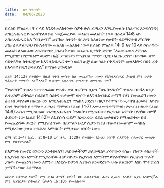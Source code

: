 ```yaml
---
title:  ጽኑ ትዕግስት
date:   04/06/2023
---
```


በራዕይ ምዕራፍ 14፡7 ላይ እንደተመለከትነው ሰዎች ሁሉ ፈጣሪን እንዲያመልኩ (ለፈጣሪ እንዲሰግዱ) እግዚአብሔር ይጠራቸዋል። ይህ የመጀመሪያው መልአክ መልእክት ነው። በራዕይ 14፡8 ላይ እግዚአብሔር ስለ “ባቢሎን፣” መነሻው ከጥንት ባቢሎን ስለሆነው የውሸት ኃይማኖታዊ ሥርዓት ያስጠነቅቃል። ይህ የሁለተኛው መልአክ መልእክት ነው። በራዕይ ምዕራፍ 14፡ 9 እና 10 ላይ ሶስተኛው መልአክ ለአውሬው እንዳንሰግድ ያስጠነቅቃል። መልአኩ በታላቅ ድምጽ “ለአውሬውና ለምስሉ የሚሰግድ በግምባሩም ወይም በእጁ ምልክቱን የሚቀበል ማንም ቢኖር፥እርሱ ደግሞ በቍጣው ጽዋ ሳይቀላቅል ከተዘጋጀው ከእግዚአብሔር ቍጣ ወይን ጠጅ ይጠጣል፥ በቅዱሳንም መላእክትና በበጉ ፊት በእሳትና በዲን ይሳቀያል” በማለት ያውጃል።

`ራዕይ 14:12ን ያንብቡ። በዚህ ንባብ ውስጥ ስለ መጨረሻው ዘመን የእግዚአብሔር ሕዝብ ምን ሁለት ባሕርያት ማግኘት እንችላለን? ሁለቱም አስፈላጊ የሚሆኑት ለምንድር ነው?`

“ትዕግስት” ተብሎ የተተረጎመው የግሪኩ ቃል ሁፖሞን ሲሆን “ጽኑ ትዕግስት” ተብሎ በተሻለ ሁኔታ ሊተረጎም ይችላል። በኃይለኛ ስደትና ተቃውሞ ውስጥ ለእግዚአብሔር ታማኝ የሆነ የመጨረሻ ዘመን ሕዝብ ይኖራል። በእርሱ ፀጋ እግዚአብሔርን ማዕከል ያደረገ፣ በፀጋ የተሞላ፣ የመታዘዝ ሕይወት እየኖሩ በጽኑ ትዕግስት ይቆማሉ። ፈጣሪን ማምለክ (ራዕይ 14፡7) አውሬውን የማምለክ ታቃራኒ ስለሆነ (ራዕይ 14፡9) ራሱን የሚገልጠው የእግዚአብሔርን ትዕዛዛት በሚጠብቁና የኢየሱስ እምነት ባላቸው ሰዎች ሕይወት ነው (ራዕይ 14፡12)። ለኢየሱስ ወይም ለአውሬው ኃይል መታዘዝን የሚጠይቀው ይህ የመጨረሻው ጦርነት የሚያጠነጥነው በአምልኮ ዙሪያ ሲሆን የዚህ በክፉና በመልካም መካከል የሚደረገው ታላቁ ተጋድሎ እምብርት የሚሆነው ሰንበት ነው።

`ሮሜ 8:1–4፣ ኤፌ. 2:8–10 እና ቆላ. 1:29ን ያንብቡ። እነዚህ ንባቦች በእምነት ስለመኖር ውጤት ምን ያስተምሩናል?`

በእምነት በመኖር ፀጋውን እንቀበላለን፣ ሕይወታችንም ይለወጣል። ራሳቸውን የሰጡ የአዳኙ ተከታዮች በኢየሱስ ላይ እምነት የሚኖራቸው ብቻ ሳይሆኑ የኢየሱስ እምነትም ይኖራቸዋል። የኢየሱስ ጥራት ያለው የመጨረሻ ዘመን እምነት የእነርሱ ይሆንና ኢየሱስ እንዳደረገው ሁሉ እነርሱም እስከ ሞት ድረስ ታማኝ ሆነው ይቆማሉ።

`እርስዎ በትናንሽ ነገሮች ምን ያህል ታማኝ ነዎት? ይህ እውነተኛው ፈተና ሲመጣ እንዴት ሊሆኑ እንደሚችሉ ምን ሊነግርዎት ይችላል? (ሉቃስ 16:10ን ይመልከቱ)።`